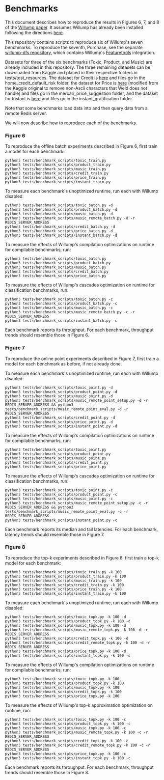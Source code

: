 # Benchmarks

This document describes how to reproduce the results in Figures 6, 7, and 8 of
the [Willump paper](https://arxiv.org/pdf/1906.01974.pdf).  It assumes Willump has already
been installed following the directions
[here](https://github.com/stanford-futuredata/Willump/blob/master/README.md).

This repository contains scripts to reproduce six of Willump's seven benchmarks.  To reproduce
the seventh, Purchase, see the separate [willump-dfs repository](https://github.com/stanford-futuredata/willump-dfs), 
which contains Willump's [Featuretools](https://www.featuretools.com/) integration.

Datasets for three of the six benchmarks (Toxic, Product, and Music) are already included in this
repository.  The three remaining datasets can be downloaded from Kaggle and placed in their
respective folders in tests/test_resources.
The dataset for Credit is [here](https://www.kaggle.com/c/home-credit-default-risk/data)
and files go in the home_credit_default_risk folder,
the dataset for Price is [here](https://willump-datasets.s3.us-east-2.amazonaws.com/train.zip)
(modified from the Kaggle original to remove non-Ascii characters that Weld does not handle)
and files go in the mercari_price_suggestion folder,
and the dataset for Instant is [here](https://www.kaggle.com/c/instant-gratification/data)
and files go in the instant_gratification folder.

Note that some benchmarks load data into and then query data from a remote Redis server.

We will now describe how to reproduce each of the benchmarks.

### Figure 6

To reproduce the offline batch experiments described in Figure 6, first train a model for each benchmark:

    python3 tests/benchmark_scripts/toxic_train.py
    python3 tests/benchmark_scripts/product_train.py
    python3 tests/benchmark_scripts/music_train.py
    python3 tests/benchmark_scripts/credit_train.py
    python3 tests/benchmark_scripts/price_train.py
    python3 tests/benchmark_scripts/instant_train.py
    
To measure each benchmark's unoptimized runtime, run each with Willump disabled:

    python3 tests/benchmark_scripts/toxic_batch.py -d
    python3 tests/benchmark_scripts/product_batch.py -d
    python3 tests/benchmark_scripts/music_batch.py -d
    python3 tests/benchmark_scripts/music_remote_batch.py -d -r REDIS_SERVER_ADDRESS
    python3 tests/benchmark_scripts/credit_batch.py -d
    python3 tests/benchmark_scripts/price_batch.py -d
    python3 tests/benchmark_scripts/instant_batch.py -d
    
To measure the effects of Willump's compilation optimizations on runtime for compilable benchmarks, run:

    python3 tests/benchmark_scripts/toxic_batch.py
    python3 tests/benchmark_scripts/product_batch.py
    python3 tests/benchmark_scripts/music_batch.py
    python3 tests/benchmark_scripts/credit_batch.py
    python3 tests/benchmark_scripts/price_batch.py
    
To measure the effects of Willump's cascades optimization on runtime for classification benchmarks, run:

    python3 tests/benchmark_scripts/toxic_batch.py -c
    python3 tests/benchmark_scripts/product_batch.py -c
    python3 tests/benchmark_scripts/music_batch.py -c
    python3 tests/benchmark_scripts/music_remote_batch.py -c -r REDIS_SERVER_ADDRESS
    python3 tests/benchmark_scripts/instant_batch.py -c

Each benchmark reports its throughput.
For each benchmark, throughput trends should resemble those in Figure 6.

### Figure 7

To reproduce the online point experiments described in Figure 7,
first train a model for each benchmark as before, if not already done.

To measure each benchmark's unoptimized runtime, run each with Willump disabled:

    python3 tests/benchmark_scripts/toxic_point.py -d
    python3 tests/benchmark_scripts/product_point.py -d
    python3 tests/benchmark_scripts/music_point.py -d
    python3 tests/benchmark_scripts/music_remote_point_setup.py -d -r REDIS_SERVER_ADDRESS && python3 tests/benchmark_scripts/music_remote_point_eval.py -d -r REDIS_SERVER_ADDRESS
    python3 tests/benchmark_scripts/credit_point.py -d
    python3 tests/benchmark_scripts/price_point.py -d
    python3 tests/benchmark_scripts/instant_point.py -d
    
To measure the effects of Willump's compilation optimizations on runtime for compilable benchmarks, run:

    python3 tests/benchmark_scripts/toxic_point.py
    python3 tests/benchmark_scripts/product_point.py
    python3 tests/benchmark_scripts/music_point.py
    python3 tests/benchmark_scripts/credit_point.py
    python3 tests/benchmark_scripts/price_point.py
    
To measure the effects of Willump's cascades optimization on runtime for classification benchmarks, run:

    python3 tests/benchmark_scripts/toxic_point.py -c
    python3 tests/benchmark_scripts/product_point.py -c
    python3 tests/benchmark_scripts/music_point.py -c
    python3 tests/benchmark_scripts/music_remote_point_setup.py -c -r REDIS_SERVER_ADDRESS && python3 tests/benchmark_scripts/music_remote_point_eval.py -c -r REDIS_SERVER_ADDRESS
    python3 tests/benchmark_scripts/instant_point.py -c

Each benchmark reports its median and tail latencies.
For each benchmark, latency trends should resemble those in Figure 7.

### Figure 8

To reproduce the top-k experiments described in Figure 8,
first train a top-k model for each benchmark:

    python3 tests/benchmark_scripts/toxic_train.py -k 100
    python3 tests/benchmark_scripts/product_train.py -k 100
    python3 tests/benchmark_scripts/music_train.py -k 100
    python3 tests/benchmark_scripts/credit_train.py -k 100
    python3 tests/benchmark_scripts/price_train.py -k 100
    python3 tests/benchmark_scripts/instant_train.py -k 100

To measure each benchmark's unoptimized runtime, run each with Willump disabled:

    python3 tests/benchmark_scripts/toxic_topk.py -k 100 -d
    python3 tests/benchmark_scripts/product_topk.py -k 100 -d
    python3 tests/benchmark_scripts/music_topk.py -k 100 -d
    python3 tests/benchmark_scripts/music_remote_topk.py -k 100 -d -r REDIS_SERVER_ADDRESS
    python3 tests/benchmark_scripts/credit_topk.py -k 100 -d
    python3 tests/benchmark_scripts/credit_remote_topk.py -k 100 -d -r REDIS_SERVER_ADDRESS
    python3 tests/benchmark_scripts/price_topk.py -k 100 -d
    python3 tests/benchmark_scripts/instant_topk.py -k 100 -d
    
To measure the effects of Willump's compilation optimizations on runtime for compilable benchmarks, run:

    python3 tests/benchmark_scripts/toxic_topk.py -k 100
    python3 tests/benchmark_scripts/product_topk.py -k 100
    python3 tests/benchmark_scripts/music_topk.py -k 100
    python3 tests/benchmark_scripts/credit_topk.py -k 100
    python3 tests/benchmark_scripts/price_topk.py -k 100
    
To measure the effects of Willump's top-k approximation optimization on runtime, run:

    python3 tests/benchmark_scripts/toxic_topk.py -k 100 -c
    python3 tests/benchmark_scripts/product_topk.py -k 100 -c
    python3 tests/benchmark_scripts/music_topk.py -k 100 -c
    python3 tests/benchmark_scripts/music_remote_topk.py -k 100 -c -r REDIS_SERVER_ADDRESS
    python3 tests/benchmark_scripts/credit_topk.py -k 100 -c
    python3 tests/benchmark_scripts/credit_remote_topk.py -k 100 -c -r REDIS_SERVER_ADDRESS
    python3 tests/benchmark_scripts/price_topk.py -k 100 -c
    python3 tests/benchmark_scripts/instant_topk.py -k 100 -c

Each benchmark reports its throughput.
For each benchmark, throughput trends should resemble those in Figure 8.